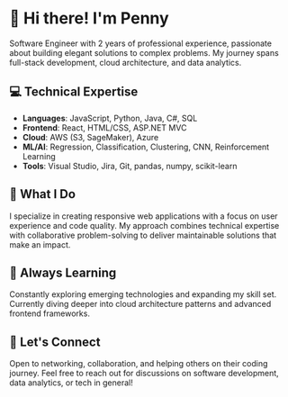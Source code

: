 # 👋 Hi there! I'm Penny

Software Engineer with 2 years of professional experience, passionate about building elegant solutions to complex problems. My journey spans full-stack development, cloud architecture, and data analytics.

## 💻 Technical Expertise

- **Languages**: JavaScript, Python, Java, C#, SQL
- **Frontend**: React, HTML/CSS, ASP.NET MVC
- **Cloud**: AWS (S3, SageMaker), Azure
- **ML/AI**: Regression, Classification, Clustering, CNN, Reinforcement Learning
- **Tools**: Visual Studio, Jira, Git, pandas, numpy, scikit-learn

## 🚀 What I Do

I specialize in creating responsive web applications with a focus on user experience and code quality. My approach combines technical expertise with collaborative problem-solving to deliver maintainable solutions that make an impact.

## 🌱 Always Learning

Constantly exploring emerging technologies and expanding my skill set. Currently diving deeper into cloud architecture patterns and advanced frontend frameworks.

## 🤝 Let's Connect

Open to networking, collaboration, and helping others on their coding journey. Feel free to reach out for discussions on software development, data analytics, or tech in general!
<!---
PennyHS/PennyHS is a ✨ special ✨ repository because its `README.md` (this file) appears on your GitHub profile.
You can click the Preview link to take a look at your changes.
--->
